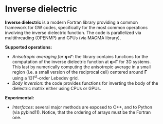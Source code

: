 # Inverse dielectric
**Inverse dielectric** is a modern Fortran library providing a common framework for GW codes, specifically for the most common operations involving the inverse dielectric function. The code is parallelized via multithreading (OPENMP) and GPUs (via MAGMA library). 

**Supported operations:**
* _Anisotropic averaging for **q**=**Γ**_: the library contains functions for the computation of the inverse dielectric function at **q**=**Γ** for 3D systems. This last by numerically computing the anisotropic average in a small region (i.e. a small version of the reciprocal cell) centered around  **Γ** using a 131<sup>st</sup>-order Lebedev grid. 
* _Body inversion_: the code provides functions for inverting the body of the dielectric matrix either using CPUs or GPUs.

**Experimental:**
* _Interfaces_: several major methods are exposed to C++, and to Python (via pybind11). Notice, that the ordering of arrays must be the Fortran one.


